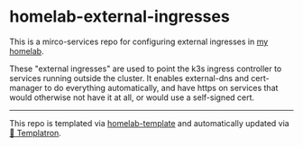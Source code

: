 # homelab-external-ingresses

This is a mirco-services repo for configuring
external ingresses
in [my homelab](https://github.com/charlesthomas/homelab).

These "external ingresses" are used to point the k3s ingress controller to services running outside the cluster. It enables external-dns and cert-manager to do everything automatically, and have https on services that would otherwise not have it at all, or would use a self-signed cert.

---
This repo is templated via
[homelab-template](https://github.com/charlesthomas/homelab-template)
and automatically updated via
[🤖 Templatron](https://github.com/charlesthomas/templatron).
